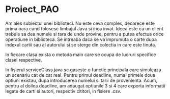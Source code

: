 # Proiect_PAO

Am ales subiectul unei biblioteci. Nu este ceva complex, deoarece este prima oara cand folosesc limbajul Java si inca invat. Ideea este ca un client trebuie sa dea numele si tara de unde provine, pentru a putea efectua orice operatiune in biblioteca. Se intreaba daca se va imprumuta o carte dupa indexul cartii sau al autorului si se sterge din colectia in care este tinuta.

In fiecare clasa exista o metoda main care se ocupa de lucruri specifice clasei respective.

In fisierul serviceClass.java se gaseste o functie principala care simuleaza un scenariu cat de cat real. Pentru primul deadline, numai primele doua optiuni existau, dupa introducerea numelui si tarii de provenienta. Acum, pentru al doilea deadline, am adaugat optiunile 3 si 4 care exporta informatii legate de carti si autori, respectiv cititori, in fisiere .csv.

